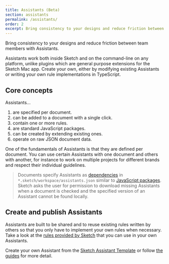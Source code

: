 ```yaml
---
title: Assistants (Beta)
section: assistants
permalink: /assistants/
order: 2
excerpt: Bring consistency to your designs and reduce friction between team members with Assistants. Learn core concepts and how to create and publish Assistants.
---
```


Bring consistency to your designs and reduce friction between team members with Assistants. 

Assistants work both inside Sketch and on the command-line on any platform, unlike plugins which are general purpose extensions for the Sketch Mac app. Create your own, either by modifying existing Assistants or writing your own rule implementations in TypeScript.

## Core concepts

Assistants…

1. are specified per document.
1. can be added to a document with a single click.
1. contain one or more rules.
1. are standard JavaScript packages.
1. can be created by extending existing ones.
1. operate on raw JSON document data.

One of the fundamentals of Assistants is that they are defined per document. You can use certain Assistants with one document and others with another, for instance to work on multiple projects for different brands and respect their individual guidelines.

> Documents specify Assistants as [dependencies](https://github.com/sketch-hq/sketch-file-format/blob/master/schema/objects/assistants-workspace.schema.yaml) in `*.sketch/workspace/assistants.json` similar to [JavaScript packages](https://docs.npmjs.com/files/package.json#dependencies). Sketch asks the user for permission to download missing Assistants when a document is checked and the specified version of an Assistant cannot be found locally.

## Create and publish Assistants

Assistants are built to be shared and to reuse existing rules written by others so that you only have to implement your own rules when necessary. Take a look at the [rules provided by Sketch](https://github.com/sketch-hq/sketch-assistants/tree/main/assistants/core#available-rules) that you can use in your own Assistants.

Create your own Assistant from the [Sketch Assistant Template](https://github.com/sketch-hq/sketch-assistant-template) or follow [the guides](/assistants/getting-started) for more detail.

